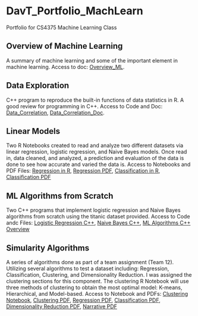 # DavT_Portfolio_MachLearn
Portfolio for CS4375 Machine Learning Class

## Overview of Machine Learning
A summary of machine learning and some of the important element in machine learning.
Access to doc: [Overview_ML](https://github.com/dtzeta259/DavT_Portfolio_MachLearn/blob/main/Overview_ML.pdf).

## Data Exploration
C++ program to reproduce the built-in functions of data statistics in R. A good review for
programming in C++. Access to Code and Doc: [Data_Correlation](https://github.com/dtzeta259/DavT_Portfolio_MachLearn/blob/main/Portfolio_component1/data_exploration_Component1.cpp), [Data_Correlation_Doc](https://github.com/dtzeta259/DavT_Portfolio_MachLearn/blob/main/Portfolio_component1/data_exploration_document.pdf).

## Linear Models
Two R Notebooks created to read and analyze two different datasets via linear regression,
logistic regression, and Naive Bayes models. Once read in, data cleaned, and analyzed, a 
prediction and evaluation of the data is done to see how accurate and varied the data is.
Access to Notebooks and PDF Files: [Regression in R](https://github.com/dtzeta259/DavT_Portfolio_MachLearn/blob/main/Portfolio_component2/Regression.Rmd), [Regression PDF](https://github.com/dtzeta259/DavT_Portfolio_MachLearn/blob/main/Portfolio_component2/Regression.pdf), [Classification in R](https://github.com/dtzeta259/DavT_Portfolio_MachLearn/blob/main/Portfolio_component2/Classification.Rmd), [Classification PDF](https://github.com/dtzeta259/DavT_Portfolio_MachLearn/blob/main/Portfolio_component2/Classification.pdf)

## ML Algorithms from Scratch
Two C++ programs that implement logistic regression and Naive Bayes
algorithms from scratch using the titanic dataset provided.
Access to Code andc Files: [Logistic Regression C++](https://github.com/dtzeta259/DavT_Portfolio_MachLearn/blob/main/Portfolio_component3/LogisticRegression_Part1.cpp), [Naive Bayes C++](https://github.com/dtzeta259/DavT_Portfolio_MachLearn/blob/main/Portfolio_component3/NaiveBayes_Part2.cpp), [ML Algorithms C++ Overview](https://github.com/dtzeta259/DavT_Portfolio_MachLearn/blob/main/Portfolio_component3/ML%20Algorithms%20from%20Scratch%20Overview.pdf)

## Simularity Algorithms
A series of algorithms done as part of a team assignment (Team 12). Utilizing several algorithms
to test a dataset including: Regression, Classification, Clustering, and Dimensionality Reduction.
I was assigned the clustering sections for this component. The clustering R Notebook will use
three methods of clustering to obtain the most optimal model: K-means, Hierarchical, and Model-based.
Access to Notebook and PDFs: [Clustering Notebook](https://github.com/dtzeta259/DavT_Portfolio_MachLearn/blob/main/Similarity_Algorithms_Clustering/Clustering_Similarity.Rmd),
[Clustering PDF](https://github.com/dtzeta259/DavT_Portfolio_MachLearn/blob/main/Similarity_Algorithms_Clustering/Clustering_Similarity.pdf), 
[Regression PDF](https://github.com/dtzeta259/DavT_Portfolio_MachLearn/blob/main/Similarity_Algorithms_Clustering/Regression%20Similarity.pdf),
[Classification PDF](https://github.com/dtzeta259/DavT_Portfolio_MachLearn/blob/main/Similarity_Algorithms_Clustering/Classification%20(1).pdf),
[Dimensionality Reduction PDF](https://github.com/dtzeta259/DavT_Portfolio_MachLearn/blob/main/Similarity_Algorithms_Clustering/dim_red.pdf),
[Narrative PDF](https://github.com/dtzeta259/DavT_Portfolio_MachLearn/blob/main/Similarity_Algorithms_Clustering/CS%204375.004%20-%20Searching%20for%20Similarities.pdf)
